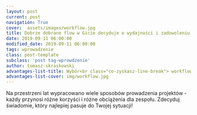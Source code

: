 ```yaml
---
layout: post
current: post
navigation: True
cover:  assets/images/workflow.jpg
title: Dobrze dobrane flow w Gicie decyduje o wydajności i zadowoleniu całego zespołu
date: 2019-09-11 06:00:00
modified_date: 2019-09-11 06:00:00
tags: wprowadzenie
class: post-template
subclass: 'post tag-wprowdzenie'
author: tomasz-skraskowski
advantages-list-title: Wybór<br class="co-zyskasz-line-break"> workflow
advantages-list-cover: img/workflow.jpg
---
```


Na przestrzeni lat wypracowano wiele sposobów prowadzenia projektów - każdy przynosi różne korzyści i różne obciążenia dla zespołu.
Zdecyduj świadomie, który najlepiej pasuje do Twojej sytuacji!
